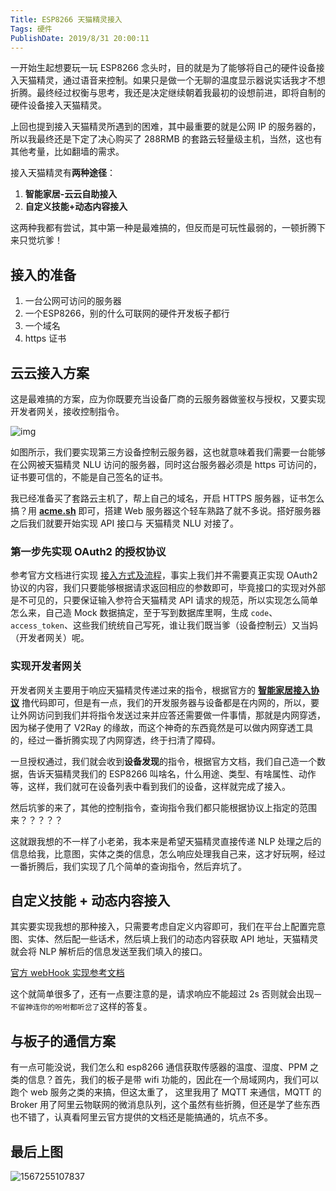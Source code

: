 ```yaml
---
Title: ESP8266 天猫精灵接入
Tags: 硬件
PublishDate: 2019/8/31 20:00:11
---
```


一开始生起想要玩一玩 ESP8266 念头时，目的就是为了能够将自己的硬件设备接入天猫精灵，通过语音来控制。如果只是做一个无聊的温度显示器说实话我才不想折腾。最终经过权衡与思考，我还是决定继续朝着我最初的设想前进，即将自制的硬件设备接入天猫精灵。

上回也提到接入天猫精灵所遇到的困难，其中最重要的就是公网 IP 的服务器的，所以我最终还是下定了决心购买了 288RMB 的套路云轻量级主机，当然，这也有其他考量，比如翻墙的需求。

接入天猫精灵有**两种途径**：

1. **智能家居-云云自助接入**
2. **自定义技能+动态内容接入**

这两种我都有尝试，其中第一种是最难搞的，但反而是可玩性最弱的，一顿折腾下来只觉坑爹！

## 接入的准备

1. 一台公网可访问的服务器 
2. 一个ESP8266，别的什么可联网的硬件开发板子都行
3. 一个域名
4. https 证书

## 云云接入方案

这是最难搞的方案，应为你既要充当设备厂商的云服务器做鉴权与授权，又要实现开发者网关，接收控制指令。

![img](https://ksana.oss-cn-shenzhen.aliyuncs.com/articles/imgs/ESP8266天猫精灵接入/LB1VWxkblDH8KJjSspnXXbNAVXa.png)

如图所示，我们要实现第三方设备控制云服务器，这也就意味着我们需要一台能够在公网被天猫精灵 NLU 访问的服务器，同时这台服务器必须是 https 可访问的，证书要可信的，不能是自己签名的证书。

我已经准备买了套路云主机了，帮上自己的域名，开启 HTTPS 服务器，证书怎么搞？用 **[acme.sh](https://github.com/Neilpang/acme.sh)** 即可，搭建 Web 服务器这个轻车熟路了就不多说。搭好服务器之后我们就要开始实现 API 接口与 天猫精灵 NLU 对接了。

### 第一步先实现 OAuth2 的授权协议

参考官方文档进行实现 [接入方式及流程](https://doc-bot.tmall.com/docs/doc.htm?spm=0.7629140.0.0.4f5c1780cDZUgT&treeId=393&articleId=106999&docType=1)，事实上我们并不需要真正实现 OAuth2 协议的内容，我们只要能够根据请求返回相应的参数即可，毕竟接口的实现对外部是不可见的，只要保证输入参符合天猫精灵 API 请求的规范，所以实现怎么简单怎么来，自己造 Mock 数据搞定，至于写到数据库里啊，生成 `code`、`access_token`、这些我们统统自己写死，谁让我们既当爹（设备控制云）又当妈（开发者网关）呢。

### 实现开发者网关

开发者网关主要用于响应天猫精灵传递过来的指令，根据官方的 **[智能家居接入协议](https://doc-bot.tmall.com/docs/doc.htm?spm=0.7629140.0.0.3ac91780LIy0zW&treeId=393&articleId=108264&docType=1)** 撸代码即可，但是有一点，我们的开发服务器与设备都是在内网的，所以，要让外网访问到我们并将指令发送过来并应答还需要做一件事情，那就是内网穿透，因为梯子使用了 V2Ray 的缘故，而这个神奇的东西竟然是可以做内网穿透工具的，经过一番折腾实现了内网穿透，终于扫清了障碍。

一旦授权通过，我们就会收到**设备发现**的指令，根据官方文档，我们自己造一个数据，告诉天猫精灵我们的 ESP8266 叫啥名，什么用途、类型、有啥属性、动作等，这样，我们就可在设备列表中看到我们的设备，这样就完成了接入。

然后坑爹的来了，其他的控制指令，查询指令我们都只能根据协议上指定的范围来？？？？？

这就跟我想的不一样了小老弟，我本来是希望天猫精灵直接传递 NLP 处理之后的信息给我，比意图，实体之类的信息，怎么响应处理我自己来，这才好玩啊，经过一番折腾后，我们实现了几个简单的查询指令，然后弃坑了。

## 自定义技能 + 动态内容接入

其实要实现我想的那种接入，只需要考虑自定义内容即可，我们在平台上配置完意图、实体、然后配一些话术，然后填上我们的动态内容获取 API 地址，天猫精灵就会将 NLP 解析后的信息发送至我们填入的接口。

[官方 webHook 实现参考文档](https://doc-bot.tmall.com/docs/doc.htm?spm=0.7629140.0.0.470b1780qMRv4T&treeId=393&articleId=106952&docType=1)

这个就简单很多了，还有一点要注意的是，请求响应不能超过 2s 否则就会出现`一不留神连你的吩咐都听岔了`这样的答复。

## 与板子的通信方案

有一点可能没说，我们怎么和 esp8266 通信获取传感器的温度、湿度、PPM 之类的信息？首先，我们的板子是带 wifi 功能的，因此在一个局域网内，我们可以跑个 web 服务之类的来搞，但这太重了， 这里我用了 MQTT 来通信，MQTT 的 Broker 用了阿里云物联网的微消息队列，这个虽然有些折腾，但还是学了些东西也不错了，认真看阿里云官方提供的文档还是能搞通的，坑点不多。

## 最后上图

![1567255107837](https://ksana.oss-cn-shenzhen.aliyuncs.com/articles/imgs/ESP8266天猫精灵接入/1567255107837.png)
